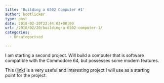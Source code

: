 ```yaml
---
title: 'Building a 6502 Computer #1'
author: bootlicker
type: post
date: 2018-02-20T22:44:03+00:00
url: /2018/02/20/building-a-6502-computer-1/
categories:
  - Uncategorised

---
```

I am starting a second project. Will build a computer that is software compatible with the Commodore 64, but possesses some modern features.

This ([link][1]) is a very useful and interesting project I will use as a starting point for the project.

 [1]: http://www.grappendorf.net/projects/6502-home-computer/#table-of-contents